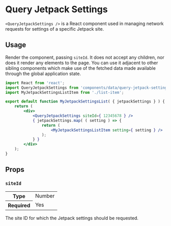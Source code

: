 Query Jetpack Settings
================

`<QueryJetpackSettings />` is a React component used in managing network requests for settings of a specific Jetpack site.

## Usage

Render the component, passing `siteId`. It does not accept any children, nor does it render any elements to the page. You can use it adjacent to other sibling components which make use of the fetched data made available through the global application state.

```jsx
import React from 'react';
import QueryJetpackSettings from 'components/data/query-jetpack-settings';
import MyJetpackSettingsListItem from './list-item';

export default function MyJetpackSettingsList( { jetpackSettings } ) {
	return (
		<div>
			<QueryJetpackSettings siteId={ 12345678 } />
			{ jetpackSettings.map( ( setting ) => {
				return (
					<MyJetpackSettingsListItem setting={ setting } />
				);
			} }
		</div>
	);
}
```

## Props

### `siteId`

<table>
	<tr><th>Type</th><td>Number</td></tr>
	<tr><th>Required</th><td>Yes</td></tr>
</table>

The site ID for which the Jetpack settings should be requested.